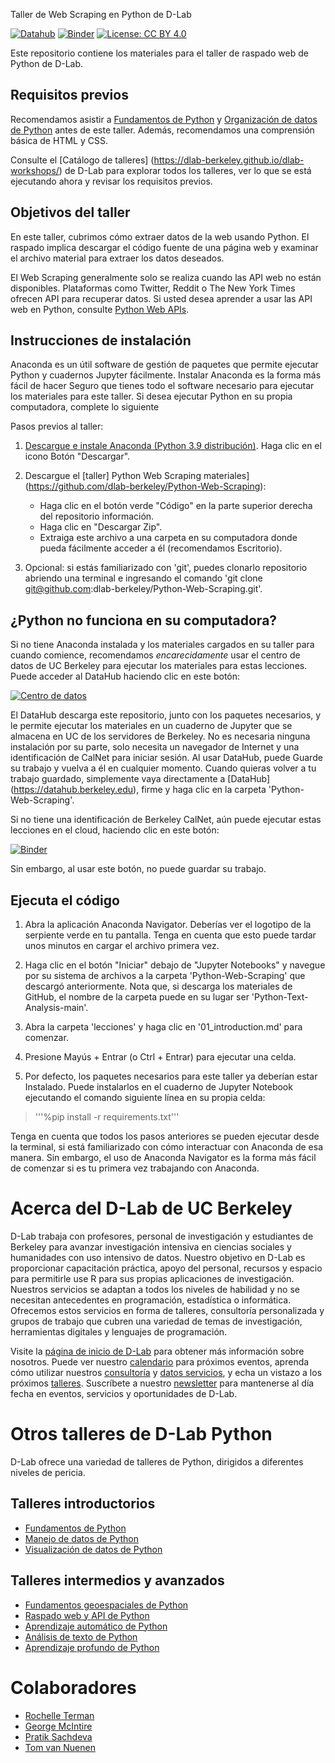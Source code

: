 Taller de Web Scraping en Python de D-Lab

[![Datahub](https://img.shields.io/badge/launch-datahub-blue)](https://dlab.datahub.berkeley.edu/hub/user-redirect/git-pull?repo=https%3A%2F%2Fgithub.com%2Fdlab-berkeley%2FPython-Web-Scraping&urlpath=lab%2Ftree%2FPython-Web-Scraping%2F&branch=main)
[![Binder](https://mybinder.org/badge_logo.svg)](https://mybinder.org/v2/gh/dlab-berkeley/Python-Web-Scraping/HEAD)
[![License: CC BY 4.0](https://img.shields.io/badge/License-CC_BY_4.0-lightgrey.svg)](https://creativecommons.org/licenses/by/4.0/)

Este repositorio contiene los materiales para el taller de raspado web de Python de D-Lab.

## Requisitos previos

Recomendamos asistir a [Fundamentos de Python](https://github.com/dlab-berkeley/python-fundamentals) y [Organización de datos de Python](https://github.com/dlab-berkeley/Python-Data-Wrangling/) antes de este taller. Además, recomendamos una comprensión básica de HTML y CSS.

Consulte el [Catálogo de talleres] (https://dlab-berkeley.github.io/dlab-workshops/) de D-Lab para explorar todos los talleres, ver lo que se está ejecutando ahora y revisar los requisitos previos.

## Objetivos del taller

En este taller, cubrimos cómo extraer datos de la web usando Python. 
El raspado implica descargar el código fuente de una página web y examinar el archivo material para extraer los datos deseados.

El Web Scraping generalmente solo se realiza cuando las API web no están disponibles. Plataformas como Twitter, Reddit o The New York Times ofrecen API para recuperar datos. Si usted desea aprender a usar las API web en Python, consulte [Python Web APIs](https://github.com/dlab-berkeley/Python-Web-APIs).

## Instrucciones de instalación

Anaconda es un útil software de gestión de paquetes que permite ejecutar Python
y cuadernos Jupyter fácilmente. Instalar Anaconda es la forma más fácil de hacer
Seguro que tienes todo el software necesario para ejecutar los materiales para este taller. Si desea ejecutar Python en su propia computadora, complete lo siguiente

Pasos previos al taller:

1. [Descargue e instale Anaconda (Python 3.9
distribución)](https://www.anaconda.com/products/individual). Haga clic en el icono
Botón "Descargar".

2. Descargue el [taller] Python Web Scraping
materiales](https://github.com/dlab-berkeley/Python-Web-Scraping):

   - Haga clic en el botón verde "Código" en la parte superior derecha del repositorio
información.
   - Haga clic en "Descargar Zip".
   - Extraiga este archivo a una carpeta en su computadora donde pueda fácilmente
acceder a él (recomendamos Escritorio).

3. Opcional: si estás familiarizado con 'git', puedes clonarlo
repositorio abriendo una terminal e ingresando el comando 'git clone
git@github.com:dlab-berkeley/Python-Web-Scraping.git'.

## ¿Python no funciona en su computadora?

Si no tiene Anaconda instalada y los materiales cargados en su taller
para cuando comience,  recomendamos *encarecidamente* usar el centro de datos de UC Berkeley para ejecutar los materiales para estas lecciones. Puede acceder al DataHub haciendo clic en este botón: 

[![ Centro de datos](https://img.shields.io/badge/launch-datahub-blue)](https://dlab.datahub.berkeley.edu/hub/user-redirect/git-pull?repo=https%3A%2F%2Fgithub.com%2Fdlab-berkeley%2FPython-Web-Scraping&urlpath=lab%2Ftree%2FPython-Web-Scraping%2F&branch=main)

El DataHub descarga este repositorio, junto con los paquetes necesarios, y
le permite ejecutar los materiales en un cuaderno de Jupyter que se almacena en UC de los servidores de Berkeley. No es necesaria ninguna instalación por su parte, solo necesita un navegador de Internet y una identificación de CalNet para iniciar sesión. Al usar DataHub, puede Guarde su trabajo y vuelva a él en cualquier momento. Cuando quieras volver a tu trabajo guardado, simplemente vaya directamente a [DataHub] (https://datahub.berkeley.edu), firme y haga clic en la  carpeta 'Python-Web-Scraping'.

Si no tiene una identificación de Berkeley CalNet, aún puede ejecutar estas lecciones en el cloud, haciendo clic en este botón:

[![Binder](https://mybinder.org/badge_logo.svg)](https://mybinder.org/v2/gh/dlab-berkeley/Python-Web-Scraping/HEAD)

Sin embargo, al usar este botón, no puede guardar su trabajo.

## Ejecuta el código

1. Abra la aplicación Anaconda Navigator. Deberías ver el logotipo de la serpiente verde en tu pantalla. Tenga en cuenta que esto puede tardar unos minutos en cargar el archivo primera vez. 

2. Haga clic en el botón "Iniciar" debajo de "Jupyter Notebooks" y navegue por su
 sistema de archivos a la  carpeta 'Python-Web-Scraping' que descargó anteriormente.  Nota que, si descarga los materiales de GitHub, el nombre de la carpeta puede en su lugar ser 'Python-Text-Analysis-main'.

3. Abra la  carpeta 'lecciones' y haga clic en '01_introduction.md' para comenzar.

4. Presione Mayús + Entrar (o Ctrl + Entrar) para ejecutar una celda.

5. Por defecto, los paquetes necesarios para este taller ya deberían estar
Instalado. Puede instalarlos en el cuaderno de Jupyter Notebook ejecutando el comando siguiente línea en su propia celda:

> '''%pip install -r requirements.txt'''

Tenga en cuenta que todos los pasos anteriores se pueden ejecutar desde la terminal, si está familiarizado con cómo interactuar con Anaconda de esa manera. Sin embargo, el uso de Anaconda Navigator es la forma más fácil de comenzar si es tu primera vez trabajando con Anaconda.

# Acerca del D-Lab de UC Berkeley

D-Lab trabaja con profesores, personal de investigación y estudiantes de Berkeley para avanzar investigación intensiva en ciencias sociales y humanidades con uso intensivo de datos. Nuestro objetivo en D-Lab es proporcionar capacitación práctica, apoyo del personal, recursos y espacio para permitirle
use R para sus propias aplicaciones de investigación. Nuestros servicios se adaptan a todos los niveles de habilidad y no se necesitan antecedentes en programación, estadística o informática.
Ofrecemos estos servicios en forma de talleres, consultoría personalizada y
grupos de trabajo que cubren una variedad de temas de investigación, herramientas digitales y lenguajes de programación.

Visite la [página de inicio de D-Lab](https://dlab.berkeley.edu/) para obtener más información sobre nosotros. Puede ver nuestro [calendario](https://dlab.berkeley.edu/events/calendar) para
próximos eventos, aprenda cómo utilizar nuestros
[consultoría](https://dlab.berkeley.edu/consulting) y [datos
servicios](https://dlab.berkeley.edu/data), y echa un vistazo a los próximos
[talleres](https://dlab.berkeley.edu/events/workshops). Suscríbete a nuestro
[newsletter](https://dlab.berkeley.edu/news/weekly-newsletter) para mantenerse al día fecha en eventos, servicios y oportunidades de D-Lab.

# Otros talleres de D-Lab Python

D-Lab ofrece una variedad de talleres de Python, dirigidos a diferentes niveles de pericia.

## Talleres introductorios

- [Fundamentos de Python](https://github.com/dlab-berkeley/Python-Fundamentals)
- [Manejo de datos de Python](https://github.com/dlab-berkeley/Python-Data-Wrangling)
- [Visualización de datos de Python](https://github.com/dlab-berkeley/Python-Data-Visualization)

## Talleres intermedios y avanzados

- [Fundamentos geoespaciales de Python](https://github.com/dlab-berkeley/Geospatial-Data-and-Mapping-in-Python)
- [Raspado web y API de Python](https://github.com/dlab-berkeley/Python-Web-Scraping)
- [Aprendizaje automático de Python](https://github.com/dlab-berkeley/Python-Machine-Learning)
- [Análisis de texto de Python](https://github.com/dlab-berkeley/Python-Text-Analysis)
- [Aprendizaje profundo de Python](https://github.com/dlab-berkeley/Python-Deep-Learning)

# Colaboradores

* [Rochelle Terman](https://github.com/rochelleterman)
* [George McIntire](https://github.com/GeorgeMcIntire)
* [Pratik Sachdeva](https://github.com/pssachdeva)
* [Tom van Nuenen](https://github.com/tomvannuenen)
